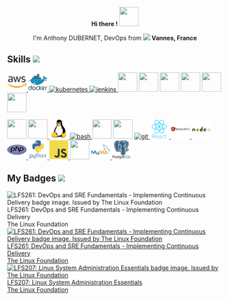 <p align="center"><strong>Hi there !</strong>   <img src = "https://raw.githubusercontent.com/MartinHeinz/MartinHeinz/master/wave.gif" width="45" height="45"> </p>

<div align="center">

<p>I'm Anthony DUBERNET, DevOps from <img src="https://cdn-icons-png.flaticon.com/512/197/197560.png" width="13"/> <b>Vannes, France</b> </p> 

</div>

<h2> Skills <img src = "https://media2.giphy.com/media/QssGEmpkyEOhBCb7e1/giphy.gif?cid=ecf05e47a0n3gi1bfqntqmob8g9aid1oyj2wr3ds3mg700bl&rid=giphy.gif" width="32"> </h2>

<p align="left"> 

<a href="https://aws.amazon.com" target="_blank"> <img src="https://raw.githubusercontent.com/devicons/devicon/master/icons/amazonwebservices/amazonwebservices-original-wordmark.svg" alt="aws" width="45" height="45"/> </a> <a href="https://www.docker.com/" target="_blank"> <img src="https://raw.githubusercontent.com/devicons/devicon/master/icons/docker/docker-original-wordmark.svg" alt="docker" width="45" height="45"/> </a> <a href="https://kubernetes.io" target="_blank"> <img src="https://cdn.jsdelivr.net/gh/devicons/devicon/icons/kubernetes/kubernetes-plain-wordmark.svg" alt="kubernetes" width="45" height="45"/> </a> <a href="https://www.jenkins.io" target="_blank"> <img src="https://www.vectorlogo.zone/logos/jenkins/jenkins-icon.svg" alt="jenkins" width="45" height="45"/> </a> <img src="https://cdn.jsdelivr.net/gh/devicons/devicon/icons/ansible/ansible-original-wordmark.svg" width="45" height="45"/> <a href="https://www.terraform.io/" target="_blank"><img src="https://cdn.jsdelivr.net/gh/devicons/devicon/icons/terraform/terraform-original-wordmark.svg" width="45" height="45"/></a> <a href="https://prometheus.io/" target="_blank"><img src="https://cdn.jsdelivr.net/gh/devicons/devicon/icons/prometheus/prometheus-original-wordmark.svg" width="45" height="45"/></a> <a href="https://grafana.com/" target="_blank"><img src="https://cdn.jsdelivr.net/gh/devicons/devicon/icons/grafana/grafana-original-wordmark.svg" width="45" height="45"/></a> <img src="https://cdn.jsdelivr.net/gh/devicons/devicon/icons/github/github-original-wordmark.svg" width="45" height="45"/> <img src="https://cdn.jsdelivr.net/gh/devicons/devicon/icons/gitlab/gitlab-original-wordmark.svg" width="45" height="45"/> 

<img src="https://cdn.jsdelivr.net/gh/devicons/devicon/icons/debian/debian-original-wordmark.svg" width="45" height="45"/> <a href="https://www.linux.org/" target="_blank"> <img src="https://cdn.jsdelivr.net/gh/devicons/devicon/icons/ubuntu/ubuntu-plain-wordmark.svg" width="45" height="45"/> <img src="https://raw.githubusercontent.com/devicons/devicon/master/icons/linux/linux-original.svg" alt="linux" width="45" height="45"/> </a> <a href="https://www.gnu.org/software/bash/" target="_blank"> <img src="https://www.vectorlogo.zone/logos/gnu_bash/gnu_bash-icon.svg" alt="bash" width="45" height="45"/> </a> <a href="https://www.nginx.com/" target="_blank"><img src="https://cdn.jsdelivr.net/gh/devicons/devicon/icons/nginx/nginx-original.svg" width="45" height="45"/></a> <img src="https://cdn.jsdelivr.net/gh/devicons/devicon/icons/apache/apache-original-wordmark.svg" width="45" height="45"/> <a href="https://git-scm.com/" target="_blank"> <img src="https://cdn.jsdelivr.net/gh/devicons/devicon/icons/git/git-original-wordmark.svg" alt="git" width="45" height="45"/> </a> <a href="https://reactjs.org/" target="_blank"> <img src="https://raw.githubusercontent.com/devicons/devicon/master/icons/react/react-original-wordmark.svg" alt="react" width="45" height="45"/> </a> <a href="https://angular.io" target="_blank"> <img src="https://raw.githubusercontent.com/devicons/devicon/master/icons/angularjs/angularjs-original-wordmark.svg" alt="angularjs" width="45" height="45"/> </a> <a href="https://nodejs.org" target="_blank"> <img src="https://raw.githubusercontent.com/devicons/devicon/master/icons/nodejs/nodejs-original-wordmark.svg" alt="nodejs" width="45" height="45"/> </a> <a href="https://www.php.net" target="_blank"> <img src="https://raw.githubusercontent.com/devicons/devicon/master/icons/php/php-original.svg" alt="php" width="45" height="45"/> </a> <a href="https://www.python.org" target="_blank"> <img src="https://raw.githubusercontent.com/devicons/devicon/master/icons/python/python-original-wordmark.svg" alt="python" width="45" height="45"/> </a> <a href="https://developer.mozilla.org/en-US/docs/Web/JavaScript" target="_blank"> <img src="https://raw.githubusercontent.com/devicons/devicon/master/icons/javascript/javascript-original.svg" alt="javascript" width="45" height="45"/> </a> <img src="https://cdn.jsdelivr.net/gh/devicons/devicon/icons/html5/html5-original-wordmark.svg" width="45" height="45"/> <a href="https://www.mysql.com/" target="_blank"> <img src="https://raw.githubusercontent.com/devicons/devicon/master/icons/mysql/mysql-original-wordmark.svg" alt="mysql" width="45" height="45"/> </a> <a href="https://www.postgresql.org" target="_blank"> <img src="https://raw.githubusercontent.com/devicons/devicon/master/icons/postgresql/postgresql-original-wordmark.svg" alt="postgresql" width="45" height="45"/> </a>


<h2> My Badges <img src = "https://media2.giphy.com/media/QssGEmpkyEOhBCb7e1/giphy.gif?cid=ecf05e47a0n3gi1bfqntqmob8g9aid1oyj2wr3ds3mg700bl&rid=giphy.gif" width="32"> </h2>



<div class="cr-standard-grid-item-content c-badge c-badge--medium">

<img class="cr-standard-grid-item-content__image" src="https://images.credly.com/size/110x110/images/fb65d04a-6138-4c71-b475-9c3851aea5df/LF_logobadge.png" width="80" alt="LFS261: DevOps and SRE Fundamentals - Implementing Continuous Delivery badge image. Issued by The Linux Foundation" height="80">

<div class="cr-standard-grid-item-content__details"><div class="cr-standard-grid-item-content__title clamp-lines__css-clamp" style="max-height: 104px; -webkit-line-clamp: 4;">LFS261: DevOps and SRE Fundamentals - Implementing Continuous Delivery</div>


<div class="cr-standard-grid-item-content__subtitle clamp-lines__css-clamp" style="max-height: 38px; -webkit-line-clamp: 2;">The Linux Foundation</div>


</div></div>


<div class="data-table__rows data-table-grid__rows"><div class="data-table-row data-table-row-grid data-table-row__tweak-no-margin"><div class="col data-table-content data-table-content__no-margin data-table-content-grid"><a class="cr-public-earned-badge-grid-item c-grid-item" tabindex="0" title="LFS261: DevOps and SRE Fundamentals - Implementing Continuous Delivery" href="/badges/a547dd7b-9e99-48d5-bb66-984fd63a0c85"><div class="cr-public-earned-badge-grid-item__container"><div class="cr-standard-grid-item-content c-badge c-badge--medium"><img class="cr-standard-grid-item-content__image" src="https://images.credly.com/size/110x110/images/fb65d04a-6138-4c71-b475-9c3851aea5df/LF_logobadge.png" width="110" alt="LFS261: DevOps and SRE Fundamentals - Implementing Continuous Delivery badge image. Issued by The Linux Foundation" height="110"><div class="cr-standard-grid-item-content__details"><div class="cr-standard-grid-item-content__title clamp-lines__css-clamp" style="max-height: 104px; -webkit-line-clamp: 4;">LFS261: DevOps and SRE Fundamentals - Implementing Continuous Delivery</div><div class="cr-standard-grid-item-content__subtitle clamp-lines__css-clamp" style="max-height: 38px; -webkit-line-clamp: 2;">The Linux Foundation</div></div></div></div></a></div></div><div class="data-table-row data-table-row-grid data-table-row__tweak-no-margin"><div class="col data-table-content data-table-content__no-margin data-table-content-grid"><a class="cr-public-earned-badge-grid-item c-grid-item" tabindex="0" title="LFS207: Linux System Administration Essentials" href="/badges/cc47dcc4-ae16-4775-9ee3-653e2c3bd1cb"><div class="cr-public-earned-badge-grid-item__container"><div class="cr-standard-grid-item-content c-badge c-badge--medium"><img class="cr-standard-grid-item-content__image" src="https://images.credly.com/size/110x110/images/43481a5e-d6dd-4e83-96de-71f9ffe50987/image.png" width="110" alt="LFS207: Linux System Administration Essentials badge image. Issued by The Linux Foundation" height="110"><div class="cr-standard-grid-item-content__details"><div class="cr-standard-grid-item-content__title clamp-lines__css-clamp" style="max-height: 104px; -webkit-line-clamp: 4;">LFS207: Linux System Administration Essentials</div><div class="cr-standard-grid-item-content__subtitle clamp-lines__css-clamp" style="max-height: 38px; -webkit-line-clamp: 2;">The Linux Foundation</div></div></div></div></a></div></div><div class="data-table-row data-table-row-grid data-table-row__tweak-no-margin data-table-row--blank-fill function(e){var t=a.map((function(t){return&quot;function&quot;===typeof t?t(e):t}));return Object(l.j)(t)}" aria-hidden="true"></div><div class="data-table-row data-table-row-grid data-table-row__tweak-no-margin data-table-row--blank-fill function(e){var t=a.map((function(t){return&quot;function&quot;===typeof t?t(e):t}));return Object(l.j)(t)}" aria-hidden="true"></div></div>